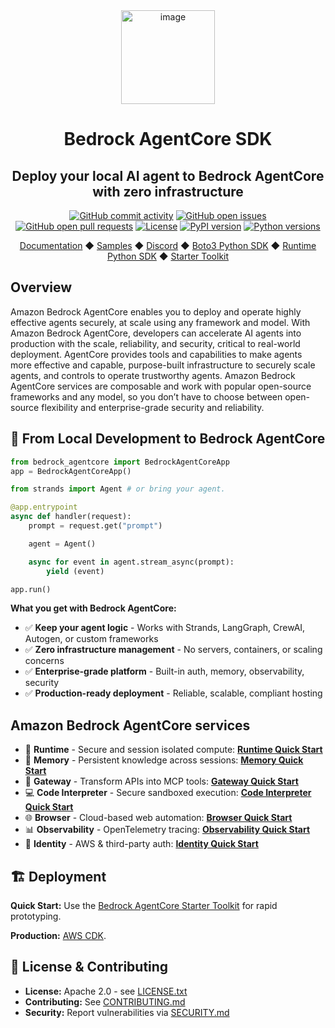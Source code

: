 <div align="center">
  <div>
    <a href="https://aws.amazon.com/bedrock/agentcore/">
      <img width="150" height="150" alt="image" src="https://github.com/user-attachments/assets/b8b9456d-c9e2-45e1-ac5b-760f21f1ac18" />
   </a>
  </div>

  <h1>
    Bedrock AgentCore SDK
  </h1>

  <h2>
    Deploy your local AI agent to Bedrock AgentCore with zero infrastructure
  </h2>

  <div align="center">
    <a href="https://github.com/aws/bedrock-agentcore-sdk-python/graphs/commit-activity"><img alt="GitHub commit activity" src="https://img.shields.io/github/commit-activity/m/aws/bedrock-agentcore-sdk-python"/></a>
    <a href="https://github.com/aws/bedrock-agentcore-sdk-python/issues"><img alt="GitHub open issues" src="https://img.shields.io/github/issues/aws/bedrock-agentcore-sdk-python"/></a>
    <a href="https://github.com/aws/bedrock-agentcore-sdk-python/pulls"><img alt="GitHub open pull requests" src="https://img.shields.io/github/issues-pr/aws/bedrock-agentcore-sdk-python"/></a>
    <a href="https://github.com/aws/bedrock-agentcore-sdk-python/blob/main/LICENSE"><img alt="License" src="https://img.shields.io/github/license/aws/bedrock-agentcore-sdk-python"/></a>
    <a href="https://pypi.org/project/bedrock-agentcore"><img alt="PyPI version" src="https://img.shields.io/pypi/v/bedrock-agentcore"/></a>
    <a href="https://python.org"><img alt="Python versions" src="https://img.shields.io/pypi/pyversions/bedrock-agentcore"/></a>
  </div>

  <p>
  <a href="https://docs.aws.amazon.com/bedrock-agentcore/latest/devguide/what-is-bedrock-agentcore.html">Documentation</a>
    ◆ <a href="https://github.com/awslabs/amazon-bedrock-agentcore-samples">Samples</a>
    ◆ <a href="https://discord.gg/bedrockagentcore-preview">Discord</a>
    ◆ <a href="https://boto3.amazonaws.com/v1/documentation/api/latest/reference/services/bedrock-agentcore-control.html">Boto3 Python SDK</a>
    ◆ <a href="https://github.com/aws/bedrock-agentcore-sdk-python">Runtime Python SDK</a>
    ◆ <a href="https://github.com/aws/bedrock-agentcore-starter-toolkit">Starter Toolkit</a>

  </p>
</div>

## Overview
Amazon Bedrock AgentCore enables you to deploy and operate highly effective agents securely, at scale using any framework and model. With Amazon Bedrock AgentCore, developers can accelerate AI agents into production with the scale, reliability, and security, critical to real-world deployment. AgentCore provides tools and capabilities to make agents more effective and capable, purpose-built infrastructure to securely scale agents, and controls to operate trustworthy agents. Amazon Bedrock AgentCore services are composable and work with popular open-source frameworks and any model, so you don’t have to choose between open-source flexibility and enterprise-grade security and reliability.

## 🚀 From Local Development to Bedrock AgentCore

```python
from bedrock_agentcore import BedrockAgentCoreApp
app = BedrockAgentCoreApp()

from strands import Agent # or bring your agent.

@app.entrypoint
async def handler(request):
    prompt = request.get("prompt")

    agent = Agent()

    async for event in agent.stream_async(prompt):
        yield (event)

app.run()
```

**What you get with Bedrock AgentCore:**
- ✅ **Keep your agent logic** - Works with Strands, LangGraph, CrewAI, Autogen, or custom frameworks
- ✅ **Zero infrastructure management** - No servers, containers, or scaling concerns
- ✅ **Enterprise-grade platform** - Built-in auth, memory, observability, security
- ✅ **Production-ready deployment** - Reliable, scalable, compliant hosting

## Amazon Bedrock AgentCore services
- 🚀 **Runtime** - Secure and session isolated compute: **[Runtime Quick Start](https://aws.github.io/bedrock-agentcore-starter-toolkit/user-guide/runtime/quickstart.html)**
- 🧠 **Memory** - Persistent knowledge across sessions: **[Memory Quick Start](https://aws.github.io/bedrock-agentcore-starter-toolkit/user-guide/memory/quickstart.html)**
- 🔗 **Gateway** - Transform APIs into MCP tools: **[Gateway Quick Start](https://aws.github.io/bedrock-agentcore-starter-toolkit/user-guide/gateway/quickstart.html)**
- 💻 **Code Interpreter** - Secure sandboxed execution: **[Code Interpreter Quick Start](https://aws.github.io/bedrock-agentcore-starter-toolkit/user-guide/builtin-tools/quickstart-code-interpreter.html)**
- 🌐 **Browser** - Cloud-based web automation: **[Browser Quick Start](https://aws.github.io/bedrock-agentcore-starter-toolkit/user-guide/builtin-tools/quickstart-browser.html)**
- 📊 **Observability** - OpenTelemetry tracing: **[Observability Quick Start](https://aws.github.io/bedrock-agentcore-starter-toolkit/user-guide/observability/quickstart.html)**
- 🔐 **Identity** - AWS & third-party auth: **[Identity Quick Start](https://aws.github.io/bedrock-agentcore-starter-toolkit/user-guide/identity/quickstart.html)**

## 🏗️ Deployment

**Quick Start:** Use the [Bedrock AgentCore Starter Toolkit](https://github.com/aws/bedrock-agentcore-starter-toolkit) for rapid prototyping.

**Production:** [AWS CDK](https://docs.aws.amazon.com/cdk/api/v2/docs/aws-cdk-lib.aws_bedrockagentcore-readme.html).


## 📝 License & Contributing

- **License:** Apache 2.0 - see [LICENSE.txt](LICENSE.txt)
- **Contributing:** See [CONTRIBUTING.md](CONTRIBUTING.md)
- **Security:** Report vulnerabilities via [SECURITY.md](SECURITY.md)
